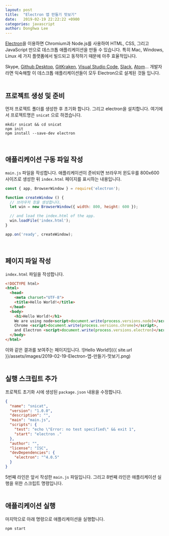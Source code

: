 ```yaml
---
layout: post
title:  "Electron 앱 만들기 맛보기"
date:   2019-02-19 22:22:22 +0900
categories: javascript
author: Donghwa Lee
---
```

[Electron](https://electronjs.org/)을 이용하면 Chromium과 Node.js를 사용하여 HTML, CSS, 그리고 JavaScript 만으로 데스크톱 애플리케이션을 만들 수 있습니다. 특히 Mac, Windows, Linux 세 가지 플랫폼에서 빌드되고 동작하기 때문에 아주 효율적입니다.

Skype, [Github Desktop](https://desktop.github.com/), [GitKraken](https://www.gitkraken.com/), [Visual Studio Code](https://code.visualstudio.com/), [Slack](https://slack.com/intl/en-kr/), [Atom](https://atom.io/)... 개발자라면 익숙해할 이 데스크톱 애플리케이션들이 모두 Electron으로 설계된 것들 입니다.
<br/>
<br/>

## 프로젝트 생성 및 준비
먼저 프로젝트 폴더를 생성한 후 초기화 합니다. 그리고 electron을 설치합니다. 여기에서 프로젝트명은 `snicat` 으로 하겠습니다.
```shell
mkdir snicat && cd snicat
npm init
npm install --save-dev electron
```
<br/>

## 애플리케이션 구동 파일 작성
`main.js` 파일을 작성합니다. 애플리케이션이 준비되면 브라우저 윈도우를 800x600 사이즈로 생성한 뒤 `index.html` 페이지를 표시하는 내용입니다.

```javascript
const { app, BrowserWindow } = require('electron');

function createWindow () {
  // 브라우저 창을 생성합니다.
  let win = new BrowserWindow({ width: 800, height: 600 });

  // and load the index.html of the app.
  win.loadFile('index.html');
}

app.on('ready', createWindow);
```
<br/>

## 페이지 파일 작성
`index.html` 파일을 작성합니다.
```html
<!DOCTYPE html>
<html>
  <head>
    <meta charset="UTF-8">
    <title>Hello World!</title>
  </head>
  <body>
    <h1>Hello World!</h1>
    We are using node<script>document.write(process.versions.node)</script>,
    Chrome <script>document.write(process.versions.chrome)</script>,
    and Electron <script>document.write(process.versions.electron)</script>.
  </body>
</html>
```
이와 같은 결과를 보여주는 페이지입니다.
![Hello World!]({{ site.url }}/assets/images/2019-02-19-Electron-앱-만들기-맛보기.png)
<br/>
<br/>

## 실행 스크립트 추가
프로젝트 초기화 시에 생성된 `package.json` 내용을 수정합니다.

```json
{
  "name": "snicat",
  "version": "1.0.0",
  "description": "",
  "main": "main.js",
  "scripts": {
    "test": "echo \"Error: no test specified\" && exit 1",
    "start": "electron ."
  },
  "author": "",
  "license": "ISC",
  "devDependencies": {
    "electron": "^4.0.5"
  }
}
```
5번째 라인은 앞서 작성한 `main.js` 파일입니다. 그리고 8번째 라인은 애플리케이션 실행을 위한 스크립트 명령입니다.
<br/>
<br/>

## 애플리케이션 실행
마지막으로 아래 명령으로 애플리케이션을 실행합니다.
```shell
npm start
```